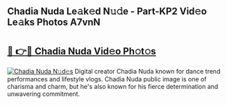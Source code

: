## Chadia Nuda Le𝚊k𝚎d N𝚞𝚍e - Part-KP2 Vid𝚎o Le𝚊ks Photos A7vnN

# <h2><a href="http://fbfiqt.evod.top/?m=Chadia+Nuda">🔗 👉🔴 Chadia Nuda Vid𝚎o Ph𝚘t𝚘s</a></h2>

[![Chadia Nuda N𝚞d𝚎s](https://i.imgur.com/8V9OHl7.gif)](http://fbfiqt.evod.top/?m=Chadia+Nuda)
Digital creator Chadia Nuda known for dance trend performances and lifestyle vlogs. Chadia Nuda public image is one of charisma and charm, but he's also known for his fierce determination and unwavering commitment. 
